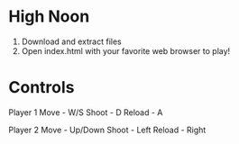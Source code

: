 # High Noon

1. Download and extract files
2. Open index.html with your favorite web browser to play!

# Controls

Player 1
Move - W/S
Shoot - D
Reload - A

Player 2
Move - Up/Down
Shoot - Left
Reload - Right
